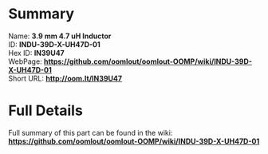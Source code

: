 
Summary
=================
  
Name: __3.9 mm 4.7 uH Inductor__    
ID: __INDU-39D-X-UH47D-01__   
Hex ID: __IN39U47__   
WebPage: __https://github.com/oomlout/oomlout-OOMP/wiki/INDU-39D-X-UH47D-01__   
Short URL: __http://oom.lt/IN39U47__   

Full Details
==========================
Full summary of this part can be found in the wiki:   
__https://github.com/oomlout/oomlout-OOMP/wiki/INDU-39D-X-UH47D-01__    

